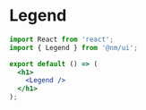 # Legend

```jsx
import React from 'react';
import { Legend } from '@nm/ui';

export default () => (
  <h1>
    <Legend />
  </h1>
);
```
